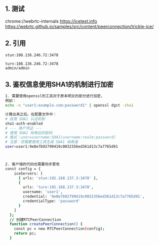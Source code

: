 ## 1. 测试
chrome://webrtc-internals
https://icetest.info
https://webrtc.github.io/samples/src/content/peerconnection/trickle-ice/

## 2. 引用

```
stun:108.136.246.72:3478

turn:108.136.246.72:3478
admin/admin
```

## 3. 鉴权信息使用SHA1的机制进行加密

```bash
1. 需要使用openssl的工具对于原本明文的部分进行加密，
例如：
echo -n "user1:example.com:password1" | openssl dgst -sha1

计算出来之后，在配置文件中：
# 启用 SHA1 认证机制
sha1-auth-enabled
# --- 用户凭证 ---
# 使用 SHA1 哈希后的密码
# 格式：user=username:SHA1(username:realm:password)
# 注意：您需要使用工具生成 SHA1 哈希值
user=user1:9e8e7b92799419c0032356ed361d13c7a7765d91



2. 客户端的代码也需要同步更改
const config = {
    iceServers: [
      { urls: 'stun:192.168.137.3:3478' },
      { 
        urls: 'turn:192.168.137.3:3478',
        username: 'user1',
        credential: '9e8e7b92799419c0032356ed361d13c7a7765d91',
        credentialType: 'password'
      }
    ]
  };
  // 创建RTCPeerConnection
  function createPeerConnection() {
    const pc = new RTCPeerConnection(config);
    return pc;
  }

```